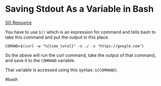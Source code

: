 # Saving Stdout As a Variable in Bash

[SO Resource](https://stackoverflow.com/questions/27472540/difference-between-and-in-bash)

You have to use `$()` which is an expression for command and tells bash to take this command and put the output in this place.

`COMAND=$(curl -w "%{time_total}" -o ./ -s "https://google.com")`

So the above will run the curl command, take the output of that command, and save it to the `COMMAND` variable. 

That variable is accessed using this syntax: `${COMMAND}`.

#bash